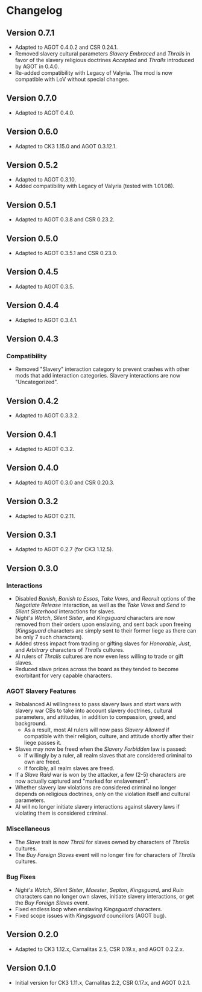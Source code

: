 # Changelog

## Version 0.7.1

* Adapted to AGOT 0.4.0.2 and CSR 0.24.1.
* Removed slavery cultural parameters *Slavery Embraced* and *Thralls* in favor of the slavery religious doctrines *Accepted* and *Thralls* introduced by AGOT in 0.4.0.
* Re-added compatibility with Legacy of Valyria. The mod is now compatible with LoV without special changes.

## Version 0.7.0

* Adapted to AGOT 0.4.0.

## Version 0.6.0

* Adapted to CK3 1.15.0 and AGOT 0.3.12.1.

## Version 0.5.2

* Adapted to AGOT 0.3.10.
* Added compatibility with Legacy of Valyria (tested with 1.01.08).

## Version 0.5.1

* Adapted to AGOT 0.3.8 and CSR 0.23.2.

## Version 0.5.0

* Adapted to AGOT 0.3.5.1 and CSR 0.23.0.

## Version 0.4.5

* Adapted to AGOT 0.3.5.

## Version 0.4.4

* Adapted to AGOT 0.3.4.1.

## Version 0.4.3

### Compatibility

* Removed "Slavery" interaction category to prevent crashes with other mods that add interaction categories. Slavery interactions are now "Uncategorized".

## Version 0.4.2

* Adapted to AGOT 0.3.3.2.

## Version 0.4.1

* Adapted to AGOT 0.3.2.

## Version 0.4.0

* Adapted to AGOT 0.3.0 and CSR 0.20.3.

## Version 0.3.2

* Adapted to AGOT 0.2.11.

## Version 0.3.1

* Adapted to AGOT 0.2.7 (for CK3 1.12.5).

## Version 0.3.0

### Interactions

* Disabled *Banish*, *Banish to Essos*, *Take Vows*, and *Recruit* options of the *Negotiate Release* interaction, as well as the *Take Vows* and *Send to Silent Sisterhood* interactions for slaves.
* *Night's Watch*, *Silent Sister*, and *Kingsguard* characters are now removed from their orders upon enslaving, and sent back upon freeing (*Kingsguard* characters are simply sent to their former liege as there can be only 7 such characters).
* Added stress impact from trading or gifting slaves for *Honorable*, *Just*, and *Arbitrary* characters of *Thralls* cultures.
* AI rulers of *Thralls* cultures are now even less willing to trade or gift slaves.
* Reduced slave prices across the board as they tended to become exorbitant for very capable characters.

### AGOT Slavery Features

* Rebalanced AI willingness to pass slavery laws and start wars with slavery war CBs to take into account slavery doctrines, cultural parameters, and attitudes, in addition to compassion, greed, and background.
  * As a result, most AI rulers will now pass *Slavery Allowed* if compatible with their religion, culture, and attitude shortly after their liege passes it.
* Slaves may now be freed when the *Slavery Forbidden* law is passed:
  * If willingly by a ruler, all realm slaves that are considered criminal to own are freed.
  * If forcibly, all realm slaves are freed.
* If a *Slave Raid* war is won by the attacker, a few (2-5) characters are now actually captured and "marked for enslavement".
* Whether slavery law violations are considered criminal no longer depends on religious doctrines, only on the violation itself and cultural parameters.
* AI will no longer initiate slavery interactions against slavery laws if violating them is considered criminal.

### Miscellaneous

* The *Slave* trait is now *Thrall* for slaves owned by characters of *Thralls* cultures.
* The *Buy Foreign Slaves* event will no longer fire for characters of *Thralls* cultures.

### Bug Fixes

* *Night's Watch*, *Silent Sister*, *Maester*, *Septon*, *Kingsguard*, and *Ruin* characters can no longer own slaves, initiate slavery interactions, or get the *Buy Foreign Slaves* event.
* Fixed endless loop when enslaving *Kingsguard* characters.
* Fixed scope issues with *Kingsguard* councillors (AGOT bug).

## Version 0.2.0

* Adapted to CK3 1.12.x, Carnalitas 2.5, CSR 0.19.x, and AGOT 0.2.2.x.

## Version 0.1.0

* Initial version for CK3 1.11.x, Carnalitas 2.2, CSR 0.17.x, and AGOT 0.2.1.
